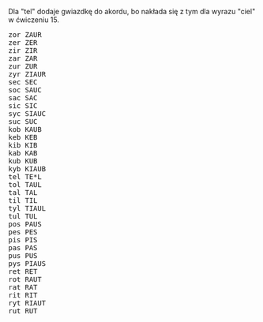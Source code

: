 Dla "tel" dodaje gwiazdkę do akordu, bo nakłada się z tym dla wyrazu "ciel" w ćwiczeniu 15.

<pre>
zor	ZAUR
zer	ZER
zir	ZIR
zar	ZAR
zur	ZUR
zyr	ZIAUR
sec	SEC
soc	SAUC
sac	SAC
sic	SIC
syc	SIAUC
suc	SUC
kob	KAUB
keb	KEB
kib	KIB
kab	KAB
kub	KUB
kyb	KIAUB
tel	TE*L
tol	TAUL
tal	TAL
til	TIL
tyl	TIAUL
tul	TUL
pos	PAUS
pes	PES
pis	PIS
pas	PAS
pus	PUS
pys	PIAUS
ret	RET
rot	RAUT
rat	RAT
rit	RIT
ryt	RIAUT
rut	RUT
</pre>
